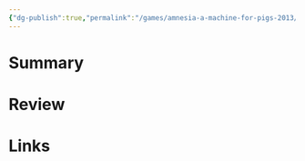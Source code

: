 ```yaml
---
{"dg-publish":true,"permalink":"/games/amnesia-a-machine-for-pigs-2013/","tags":["LP"],"created":"2023-12-08","updated":"2024-02-26"}
---
```



# Summary

# Review

# Links
